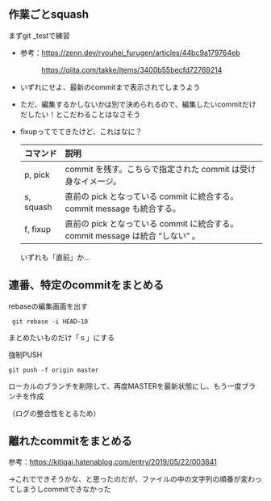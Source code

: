 ## 作業ごとsquash

まずgit _testで練習

- 参考：https://zenn.dev/ryouhei_furugen/articles/44bc9a179764eb

  　　　https://qiita.com/takke/items/3400b55becfd72769214

- いずれにせよ、最新のcommitまで表示されてしまうよう

- ただ、編集するかしないかは別で決められるので、編集したいcommitだけだしたい！とこだわることはなさそう

- fixupってでてきたけど、これはなに？

  | コマンド  | 説明                                                         |
  | :-------- | :----------------------------------------------------------- |
  | p, pick   | commit を残す。こちらで指定された commit は受け身なイメージ。 |
  | s, squash | 直前の pick となっている commit に統合する。commit message も統合する。 |
  | f, fixup  | 直前の pick となっている commit に統合する。commit message は統合 “しない” 。 |

  いずれも「直前」か…

## 連番、特定のcommitをまとめる

rebaseの編集画面を出す

```
 git rebase -i HEAD~10
```

まとめたいものだけ「ｓ」にする

強制PUSH

```
git push -f origin master
```

ローカルのブランチを削除して、再度MASTERを最新状態にし、もう一度ブランチを作成

（ログの整合性をとるため）



## 離れたcommitをまとめる

参考：https://kitigai.hatenablog.com/entry/2019/05/22/003841

→これでできそうかな、と思ったのだが、ファイルの中の文字列の順番が変わってしまうしcommitできなかった





